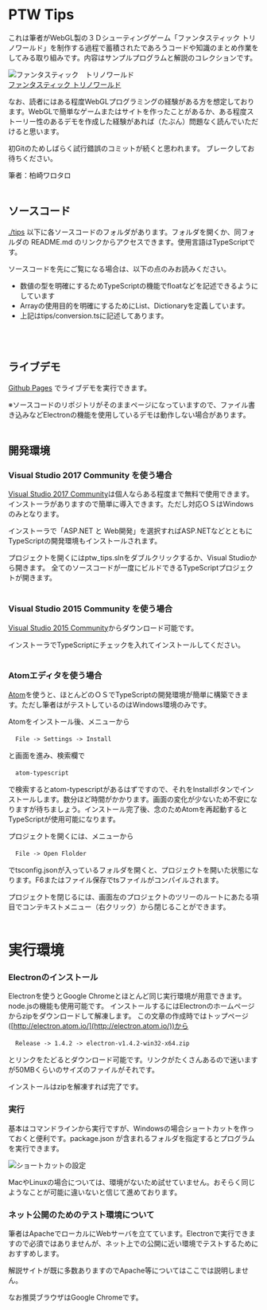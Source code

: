 # PTW Tips

これは筆者がWebGL製の３Ｄシューティングゲーム「ファンタスティック トリノワールド」を制作する過程で蓄積されたであろうコードや知識のまとめ作業をしてみる取り組みです。内容はサンプルプログラムと解説のコレクションです。


![ファンタスティック　トリノワールド](https://raw.github.com/wiki/warotarock/ptw_tips/images/ptw_beta_ban016.jpg)  
[ファンタスティック トリノワールド](https://play.google.com/store/apps/details?id=com.warotarock.games.ptw001pro)

なお、読者にはある程度WebGLプログラミングの経験がある方を想定しております。WebGLで簡単なゲームまたはサイトを作ったことがあるか、ある程度ストーリー性のあるデモを作成した経験があれば（たぶん）問題なく読んでいただけると思います。

初Gitのためしばらく試行錯誤のコミットが続くと思われます。
ブレークしてお待ちください。

筆者：柏崎ワロタロ
<br />
<br />

## ソースコード

[./tips](./tips/) 以下に各ソースコードのフォルダがあります。フォルダを開くか、同フォルダの README.md のリンクからアクセスできます。使用言語はTypeScriptです。

ソースコードを先にご覧になる場合は、以下の点のみお読みください。

- 数値の型を明確にするためTypeScriptの機能でfloatなどを記述できるようにしています
- Arrayの使用目的を明確にするためにList<T>、Dictionary<T>を定義しています。
- 上記はtips/conversion.tsに記述してあります。
<br />
<br />

## ライブデモ

[Github Pages](https://warotarock.github.io/ptw_tips/) でライブデモを実行できます。

※ソースコードのリポジトリがそのままページになっていますので、ファイル書き込みなどElectronの機能を使用しているデモは動作しない場合があります。
<br />
<br />

## 開発環境

### Visual Studio 2017 Community を使う場合

[Visual Studio 2017 Community](https://www.visualstudio.com/ja-jp/products/visual-studio-community-vs.aspx)は個人ならある程度まで無料で使用できます。インストーラがありますので簡単に導入できます。ただし対応ＯＳはWindowsのみとなります。

インストーラで「ASP.NET と Web開発」を選択すればASP.NETなどとともにTypeScriptの開発環境もインストールされます。

プロジェクトを開くにはptw_tips.slnをダブルクリックするか、Visual Studioから開きます。
全てのソースコードが一度にビルドできるTypeScriptプロジェクトが開きます。
<br />
<br />

### Visual Studio 2015 Community を使う場合

[Visual Studio 2015 Community](https://www.visualstudio.com/ja/vs/older-downloads/)からダウンロード可能です。

インストーラでTypeScriptにチェックを入れてインストールしてください。
<br />
<br />

### Atomエディタを使う場合

[Atom](https://atom.io/)を使うと、ほとんどのＯＳでTypeScriptの開発環境が簡単に構築できます。ただし筆者はがテストしているのはWindows環境のみです。

Atomをインストール後、メニューから

　`File -> Settings -> Install`

と画面を進み、検索欄で

　`atom-typescript`

で検索するとatom-typescriptがあるはずですので、それをInstallボタンでインストールします。数分ほど時間がかかります。画面の変化が少ないため不安になりますが待ちましょう。インストール完了後、念のためAtomを再起動するとTypeScriptが使用可能になります。

プロジェクトを開くには、メニューから

　`File -> Open Flolder`

でtsconfig.jsonが入っているフォルダを開くと、プロジェクトを開いた状態になります。F6またはファイル保存でtsファイルがコンパイルされます。

プロジェクトを閉じるには、画面左のプロジェクトのツリーのルートにあたる項目でコンテキストメニュー（右クリック）から閉じることができます。
<br />
<br />

# 実行環境

### Electronのインストール

Electronを使うとGoogle Chromeとほとんど同じ実行環境が用意できます。node.jsの機能も使用可能です。
インストールするにはElectronのホームページからzipをダウンロードして解凍します。
この文章の作成時ではトップページ ([http://electron.atom.io/](http://electron.atom.io/))から

　`Release -> 1.4.2 -> electron-v1.4.2-win32-x64.zip`

とリンクをたどるとダウンロード可能です。リンクがたくさんあるので迷いますが50MBくらいのサイズのファイルがそれです。

インストールはzipを解凍すれば完了です。

### 実行

基本はコマンドラインから実行ですが、Windowsの場合ショートカットを作っておくと便利です。package.json が含まれるフォルダを指定するとプログラムを実行できます。

![ショートカットの設定](https://raw.github.com/wiki/warotarock/ptw_tips/images/shortcut_setting001.jpg)  

MacやLinuxの場合については、環境がないため試せていません。おそらく同じようなことが可能に違いないと信じて進めております。

### ネット公開のためのテスト環境について

筆者はApacheでローカルにWebサーバを立てています。Electronで実行できますので必須ではありませんが、ネット上での公開に近い環境でテストするためにおすすめします。

解説サイトが既に多数ありますのでApache等についてはここでは説明しません。

なお推奨ブラウザはGoogle Chromeです。
